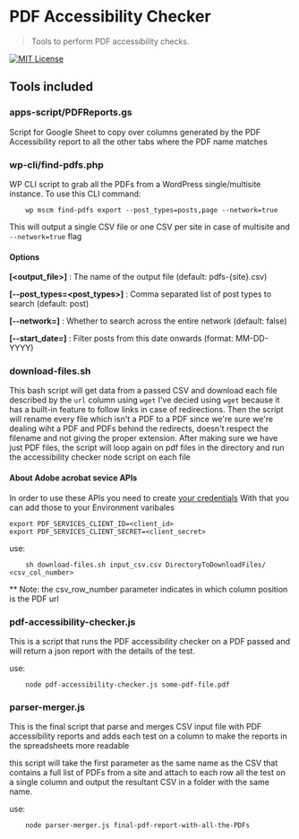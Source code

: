 # PDF Accessibility Checker

> Tools to perform PDF accessibility checks.

[![MIT License](https://img.shields.io/github/license/10up/PDF-accessibility-checker.svg)](https://github.com/10up/PDF-accessibility-checker/blob/develop/LICENSE.md) 

## Tools included
### apps-script/PDFReports.gs
Script for Google Sheet to copy over columns generated by the PDF Accessibility report to all the other tabs where the PDF name matches

### wp-cli/find-pdfs.php
WP CLI script to grab all the PDFs from a WordPress single/multisite instance.
To use this CLI command:
```
    wp mscm find-pdfs export --post_types=posts,page --network=true
```
This will output a single CSV file or one CSV per site in case of multisite and `--network=true` flag

#### Options
**[<output_file>]** : The name of the output file (default: pdfs-{site}.csv)
	
**[--post_types=<post_types>]** : Comma separated list of post types to search (default: post)
	
**[--network=<bool>]** : Whether to search across the entire network (default: false)
	
**[--start_date=<date>]** : Filter posts from this date onwards (format: MM-DD-YYYY)

### download-files.sh
This bash script will get data from a passed CSV and download each file described by the `url` column using `wget`
I've decied using `wget` because it has a built-in feature to follow links in case of redirections.
Then the script will rename every file which isn't a PDF to a PDF since we're sure we're dealing wiht a PDF and PDFs behind the redirects, doesn't respect the filename and not giving the proper extension.
After making sure we have just PDF files, the script will loop again on pdf files in the directory and run the accessibility checker node script on each file

#### About Adobe acrobat sevice APIs
In order to use these APIs you need to create [your credentials](https://acrobatservices.adobe.com/dc-integration-creation-app-cdn/main.html?api=pdf-services-api)
With that you can add those to your Environment varibales
```
export PDF_SERVICES_CLIENT_ID=<client_id>
export PDF_SERVICES_CLIENT_SECRET=<client_secret>
```


use:
```
    sh download-files.sh input_csv.csv DirectoryToDownloadFiles/ <csv_col_number>
```

** Note: the csv_row_number parameter indicates in which column position is the PDF url

### pdf-accessibility-checker.js
This is a script that runs the PDF accessibility checker on a PDF passed and will return a json report with the details of the test.

use:
```
    node pdf-accessibility-checker.js some-pdf-file.pdf
```

### parser-merger.js
This is the final script that parse and merges CSV input file with PDF accessibility reports and adds each test on a column to make the reports in the spreadsheets more readable

this script will take the first parameter as the same name as the CSV that contains a full list of PDFs from a site and attach to each row all the test on a single column and output the resultant CSV in a folder with the same name.

use:
```
    node parser-merger.js final-pdf-report-with-all-the-PDFs
```